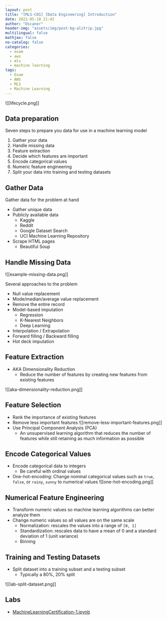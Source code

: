 ```yaml
---
layout: post
title: "[MLS-C01] [Data Engineering] Introduction"
date: 2022-05-10 21:42
author: "Oscaner"
header-img: "assets/img/post-bg-alitrip.jpg"
multilingual: false
mathjax: false
no-catalog: false
categories:
  - exam
  - aws
  - mls
  - machine learning
tags:
  - Exam
  - AWS
  - MLS
  - Machine Learning
---
```


![[lifecycle.png]]

## Data preparation

Seven steps to prepare you data for use in a machine learning model

1. Gather your data
2. Handle missing data
3. Feature extraction
4. Decide which features are important
5. Encode categorical values
6. Numeric feature engineering
7. Split your data into training and testing datasets

## Gather Data

Gather data for the problem at hand

- Gather unique data
- Publicly available data
    - Kaggle
    - Reddit
    - Google Dataset Search
    - UCI Machine Learning Repository
- Scrape HTML pages
    - Beautiful Soup

## Handle Missing Data

![[example-missing-data.png]]

Several approaches to the problem

- Null value replacement
- Mode/median/average value replacement
- Remove the entire record
- Model-based imputation
    - Regression
    - K-Nearest Neighbors
    - Deep Learning
- Interpolation / Extrapolation
- Forward filling / Backward filling
- Hot deck imputation

## Feature Extraction

- AKA Dimensionality Reduction
    - Reduce the number of features by creating new features from existing features

![[aka-dimensionality-reduction.png]]

## Feature Selection

- Rank the importance of existing features
- Remove less important features
    ![[remove-less-important-features.png]]
- Use Principal Component Analysis (PCA)
    - An unsupervised learning algorithm that reduces the number of features while still retaining as much information as possible

## Encode Categorical Values

- Encode categorical data to integers
    - Be careful with ordinal values
- One-hot-encoding: Change nominal categorical values such as `true`, `false`, or `rainy`, `sunny` to numerical values
    ![[one-hot-encoding.png]]

## Numerical Feature Engineering

- Transform numeric values so machine learning algorithms can better analyze them
- Change numeric values so all values are on the same scale
    - Normalization: rescales the values into a range of `[0, 1]`
    - Standardization: rescales data to have a mean of 0 and a standard deviation of 1 (unit variance)
    - Binning

## Training and Testing Datasets

- Split dataset into a training subset and a testing subset
    - Typically a 80%, 20% split

![[lab-split-dataset.png]]

## Labs

- [MachineLearningCertification-1.ipynb](https://github.com/Oscaner/Exam/blob/master/aws/mls-c01/02-data-engineering/MachineLearningCertification-1.ipynb "MachineLearningCertification-1.ipynb")

